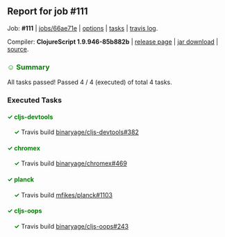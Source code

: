 ## Report for job #111

Job: **#111** | [jobs/66ae71e](https://github.com/cljs-oss/canary/commit/66ae71ee5754cf1d130c8d6d4c10325c661ab1b8) | [options](options.edn) | [tasks](tasks.edn) | [travis log](https://travis-ci.org/cljs-oss/canary/builds/286369015).

Compiler: **ClojureScript 1.9.946-85b882b** | [release page](https://github.com/cljs-oss/canary/releases/tag/r1.9.946-85b882b) | [jar download](https://github.com/cljs-oss/canary/releases/download/r1.9.946-85b882b/clojurescript-1.9.946-85b882b.jar) | [source](https://github.com/clojure/clojurescript/commit/85b882b728984734793d635c923bfab0f71ba00f).

### <b style='color:green'>☺ Summary</b>

All tasks passed! Passed 4 / 4 (executed) of total 4 tasks.

### Executed Tasks

#### <b style='color:green'>&#x2713; cljs-devtools</b>
&nbsp;&nbsp;&nbsp;&nbsp;<b style='color:green'>&#x2713;</b> Travis build [binaryage/cljs-devtools#382](https://travis-ci.org/binaryage/cljs-devtools/builds/286370111)<br>

#### <b style='color:green'>&#x2713; chromex</b>
&nbsp;&nbsp;&nbsp;&nbsp;<b style='color:green'>&#x2713;</b> Travis build [binaryage/chromex#469](https://travis-ci.org/binaryage/chromex/builds/286370105)<br>

#### <b style='color:green'>&#x2713; planck</b>
&nbsp;&nbsp;&nbsp;&nbsp;<b style='color:green'>&#x2713;</b> Travis build [mfikes/planck#1103](https://travis-ci.org/mfikes/planck/builds/286370060)<br>

#### <b style='color:green'>&#x2713; cljs-oops</b>
&nbsp;&nbsp;&nbsp;&nbsp;<b style='color:green'>&#x2713;</b> Travis build [binaryage/cljs-oops#243](https://travis-ci.org/binaryage/cljs-oops/builds/286370066)<br>